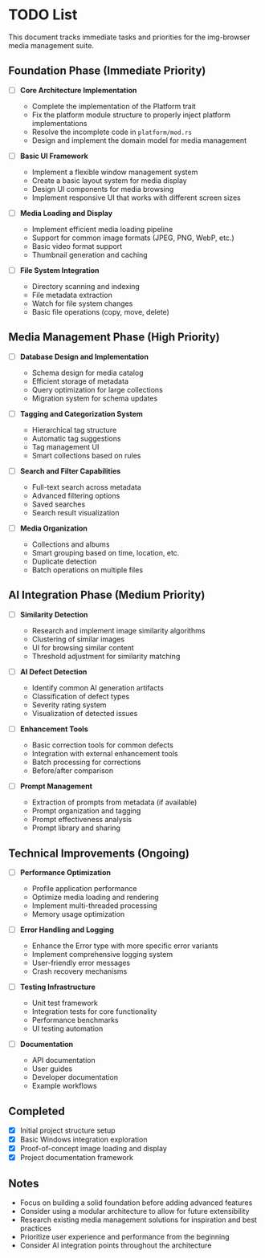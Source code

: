 # TODO List

This document tracks immediate tasks and priorities for the img-browser media management suite.

## Foundation Phase (Immediate Priority)

- [ ] **Core Architecture Implementation**
  - Complete the implementation of the Platform trait
  - Fix the platform module structure to properly inject platform implementations
  - Resolve the incomplete code in `platform/mod.rs`
  - Design and implement the domain model for media management

- [ ] **Basic UI Framework**
  - Implement a flexible window management system
  - Create a basic layout system for media display
  - Design UI components for media browsing
  - Implement responsive UI that works with different screen sizes

- [ ] **Media Loading and Display**
  - Implement efficient media loading pipeline
  - Support for common image formats (JPEG, PNG, WebP, etc.)
  - Basic video format support
  - Thumbnail generation and caching

- [ ] **File System Integration**
  - Directory scanning and indexing
  - File metadata extraction
  - Watch for file system changes
  - Basic file operations (copy, move, delete)

## Media Management Phase (High Priority)

- [ ] **Database Design and Implementation**
  - Schema design for media catalog
  - Efficient storage of metadata
  - Query optimization for large collections
  - Migration system for schema updates

- [ ] **Tagging and Categorization System**
  - Hierarchical tag structure
  - Automatic tag suggestions
  - Tag management UI
  - Smart collections based on rules

- [ ] **Search and Filter Capabilities**
  - Full-text search across metadata
  - Advanced filtering options
  - Saved searches
  - Search result visualization

- [ ] **Media Organization**
  - Collections and albums
  - Smart grouping based on time, location, etc.
  - Duplicate detection
  - Batch operations on multiple files

## AI Integration Phase (Medium Priority)

- [ ] **Similarity Detection**
  - Research and implement image similarity algorithms
  - Clustering of similar images
  - UI for browsing similar content
  - Threshold adjustment for similarity matching

- [ ] **AI Defect Detection**
  - Identify common AI generation artifacts
  - Classification of defect types
  - Severity rating system
  - Visualization of detected issues

- [ ] **Enhancement Tools**
  - Basic correction tools for common defects
  - Integration with external enhancement tools
  - Batch processing for corrections
  - Before/after comparison

- [ ] **Prompt Management**
  - Extraction of prompts from metadata (if available)
  - Prompt organization and tagging
  - Prompt effectiveness analysis
  - Prompt library and sharing

## Technical Improvements (Ongoing)

- [ ] **Performance Optimization**
  - Profile application performance
  - Optimize media loading and rendering
  - Implement multi-threaded processing
  - Memory usage optimization

- [ ] **Error Handling and Logging**
  - Enhance the Error type with more specific error variants
  - Implement comprehensive logging system
  - User-friendly error messages
  - Crash recovery mechanisms

- [ ] **Testing Infrastructure**
  - Unit test framework
  - Integration tests for core functionality
  - Performance benchmarks
  - UI testing automation

- [ ] **Documentation**
  - API documentation
  - User guides
  - Developer documentation
  - Example workflows

## Completed

- [x] Initial project structure setup
- [x] Basic Windows integration exploration
- [x] Proof-of-concept image loading and display
- [x] Project documentation framework

## Notes

- Focus on building a solid foundation before adding advanced features
- Consider using a modular architecture to allow for future extensibility
- Research existing media management solutions for inspiration and best practices
- Prioritize user experience and performance from the beginning
- Consider AI integration points throughout the architecture
